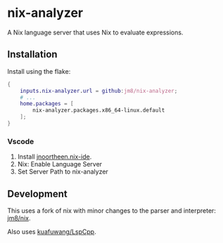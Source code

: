 # nix-analyzer

A Nix language server that uses Nix to evaluate expressions.

## Installation

Install using the flake:

```nix
{
    inputs.nix-analyzer.url = github:jm8/nix-analyzer;
    # ...
    home.packages = [
        nix-analyzer.packages.x86_64-linux.default
    ];
}
```

### Vscode
1. Install [jnoortheen.nix-ide](https://marketplace.visualstudio.com/items?itemName=jnoortheen.nix-ide). 
2. Nix: Enable Language Server
3. Set Server Path to nix-analyzer

## Development

This uses a fork of nix with minor changes to the parser and interpreter: [jm8/nix](https://github.com/jm8/nix).

Also uses [kuafuwang/LspCpp](https://github.com/kuafuwang/LspCpp).
